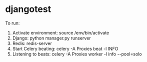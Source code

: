 # djangotest

To run:
1) Activate environment: source /env/bin/activate
2) Django: python manager.py runserver
3) Redis: redis-server
4) Start Celery beating: celery -A Proxies beat -l INFO
5) Listening to beats: celery -A Proxies worker -l info --pool=solo
